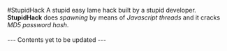 #StupidHack
A stupid easy lame hack built by a stupid developer. <br>
<b>StupidHack</b> does <i>spawning</i> by means of <i>Javascript threads</i> and it cracks <i>MD5 password hash</i>. <br>
<br>
--- Contents yet to be updated ---
